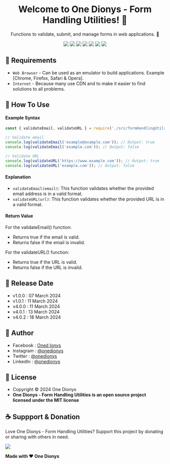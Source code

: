 <h1 align="center">Welcome to One Dionys - Form Handling Utilities! 👋 </h1>

<p align="center">Functions to validate, submit, and manage forms in web applications. 💖 </p>

<p align="center">
<img src="https://img.shields.io/github/contributors/onedionys/onedionys-form-handling-utilities?style=flat-square">
<img src="https://img.shields.io/github/issues/onedionys/onedionys-form-handling-utilities?style=flat-square">
<img src="https://img.shields.io/github/stars/onedionys/onedionys-form-handling-utilities?style=flat-square"> 
<img src="https://img.shields.io/github/forks/onedionys/onedionys-form-handling-utilities?style=flat-square">
<img src="https://img.shields.io/github/last-commit/onedionys/onedionys-form-handling-utilities.svg?style=flat-square">
<img src="https://img.shields.io/github/languages/code-size/onedionys/onedionys-form-handling-utilities?style=flat-square">
<img src="https://img.shields.io/github/license/onedionys/onedionys-form-handling-utilities?style=flat-square">
</p>

## 💾 Requirements

* `Web Browser` - Can be used as an emulator to build applications. Example [Chrome, Firefox, Safari & Opera].
* `Internet` - Because many use CDN and to make it easier to find solutions to all problems.

## 🎯 How To Use

#### Example Syntax

```javascript
const { validateEmail, validateURL } = require('./src/formHandlingUtils');

// Validate email
console.log(validateEmail('example@example.com')); // Output: true
console.log(validateEmail('example.com')); // Output: false

// Validate URL
console.log(validateURL('https://www.example.com')); // Output: true
console.log(validateURL('example.com')); // Output: false
```

#### Explanation

* `validateEmail(email)`: This function validates whether the provided email address is in a valid format.
* `validateURL(url)`: This function validates whether the provided URL is in a valid format.

#### Return Value

For the validateEmail() function:
* Returns true if the email is valid.
* Returns false if the email is invalid.

For the validateURL() function:
* Returns true if the URL is valid.
* Returns false if the URL is invalid.

## 📆 Release Date

* v1.0.0 : 07 March 2024
* v1.0.1 : 11 March 2024
* v4.0.0 : 11 March 2024
* v4.0.1 : 13 March 2024
* v4.0.2 : 18 March 2024

## 🧑 Author

* Facebook : <a href="https://www.facebook.com/theonedionys"> Oned Ionys</a>
* Instagram : <a href="https://www.instagram.com/onedionys/"> @onedionys</a>
* Twitter : <a href="https://twitter.com/onedionys"> @onedionys</a>
* LinkedIn :  <a href="https://www.linkedin.com/in/onedionys/"> @onedionys</a>

## 📝 License

* Copyright © 2024 One Dionys
* **One Dionys - Form Handling Utilities is an open source project licensed under the MIT license**

## ☕️ Suppport & Donation

Love One Dionys - Form Handling Utilities? Support this project by donating or sharing with others in need.

<a href="https://www.buymeacoffee.com/onedionys"><img src="https://img.shields.io/badge/Buy_Me_A_Coffee-FFDD00?style=for-the-badge&logo=buy-me-a-coffee&logoColor=black"/> </a>

**Made with ❤️ One Dionys**
